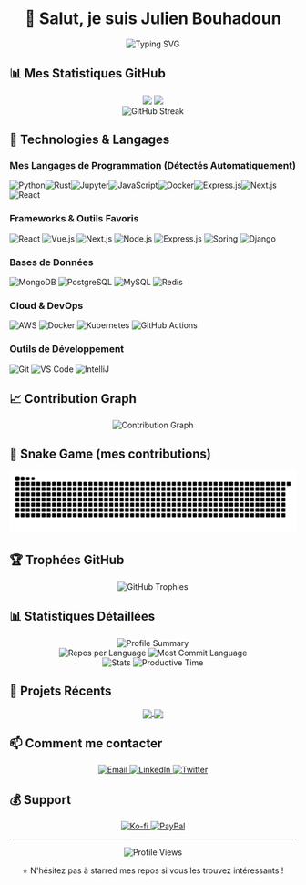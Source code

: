 <div align="center">
  <h1>👋 Salut, je suis Julien Bouhadoun</h1>
  <p>
    <img src="https://readme-typing-svg.herokuapp.com?font=Fira+Code&pause=1000&color=2E9EF7&center=true&vCenter=true&width=435&lines=D%C3%A9veloppeur+Full+Stack;Passionn%C3%A9+par+la+technologie;Toujours+en+apprentissage" alt="Typing SVG" />
  </p>
</div>

## 📊 Mes Statistiques GitHub

<div align="center">
  <img height="180em" src="https://github-readme-stats.vercel.app/api?username=jbouhadoun&show_icons=true&theme=tokyonight&include_all_commits=true&count_private=true"/>
  <img height="180em" src="https://github-readme-stats.vercel.app/api/top-langs/?username=jbouhadoun&layout=compact&langs_count=7&theme=tokyonight"/>
</div>

<div align="center">
  <img src="https://github-readme-streak-stats.herokuapp.com/?user=jbouhadoun&theme=tokyonight" alt="GitHub Streak"/>
</div>

## 🚀 Technologies & Langages

### Mes Langages de Programmation (Détectés Automatiquement)
![Python](https://img.shields.io/badge/Python-3776AB?style=for-the-badge&logo=python&logoColor=white)![Rust](https://img.shields.io/badge/Rust-000000?style=for-the-badge&logo=rust&logoColor=white)![Jupyter](https://img.shields.io/badge/Jupyter-lightgrey?style=for-the-badge)![JavaScript](https://img.shields.io/badge/JavaScript-F7DF1E?style=for-the-badge&logo=javascript&logoColor=black)![Docker](https://img.shields.io/badge/Docker-2496ED?style=for-the-badge&logo=docker&logoColor=white)![Express.js](https://img.shields.io/badge/Express.js-404D59?style=for-the-badge&logo=express&logoColor=white)![Next.js](https://img.shields.io/badge/Next.js-000000?style=for-the-badge&logo=nextdotjs&logoColor=white)![React](https://img.shields.io/badge/React-20232A?style=for-the-badge&logo=react&logoColor=61DAFB)

### Frameworks & Outils Favoris
![React](https://img.shields.io/badge/React-20232A?style=for-the-badge&logo=react&logoColor=61DAFB)
![Vue.js](https://img.shields.io/badge/Vue.js-35495E?style=for-the-badge&logo=vue.js&logoColor=4FC08D)
![Next.js](https://img.shields.io/badge/Next.js-000000?style=for-the-badge&logo=nextdotjs&logoColor=white)
![Node.js](https://img.shields.io/badge/Node.js-43853D?style=for-the-badge&logo=node.js&logoColor=white)
![Express.js](https://img.shields.io/badge/Express.js-404D59?style=for-the-badge)
![Spring](https://img.shields.io/badge/Spring-6DB33F?style=for-the-badge&logo=spring&logoColor=white)
![Django](https://img.shields.io/badge/Django-092E20?style=for-the-badge&logo=django&logoColor=white)

### Bases de Données
![MongoDB](https://img.shields.io/badge/MongoDB-4EA94B?style=for-the-badge&logo=mongodb&logoColor=white)
![PostgreSQL](https://img.shields.io/badge/PostgreSQL-316192?style=for-the-badge&logo=postgresql&logoColor=white)
![MySQL](https://img.shields.io/badge/MySQL-00000F?style=for-the-badge&logo=mysql&logoColor=white)
![Redis](https://img.shields.io/badge/Redis-DC382D?style=for-the-badge&logo=redis&logoColor=white)

### Cloud & DevOps
![AWS](https://img.shields.io/badge/AWS-232F3E?style=for-the-badge&logo=amazon-aws&logoColor=white)
![Docker](https://img.shields.io/badge/Docker-2496ED?style=for-the-badge&logo=docker&logoColor=white)
![Kubernetes](https://img.shields.io/badge/Kubernetes-326ce5?style=for-the-badge&logo=kubernetes&logoColor=white)
![GitHub Actions](https://img.shields.io/badge/GitHub_Actions-2088FF?style=for-the-badge&logo=github-actions&logoColor=white)

### Outils de Développement
![Git](https://img.shields.io/badge/Git-F05032?style=for-the-badge&logo=git&logoColor=white)
![VS Code](https://img.shields.io/badge/VS_Code-0078d4?style=for-the-badge&logo=visual-studio-code&logoColor=white)
![IntelliJ](https://img.shields.io/badge/IntelliJ_IDEA-000000?style=for-the-badge&logo=intellij-idea&logoColor=white)

## 📈 Contribution Graph

<div align="center">
  <img src="https://github-readme-activity-graph.vercel.app/graph?username=jbouhadoun&theme=tokyo-night&bg_color=1a1b27&color=9745f5&line=9745f5&point=403d3d&area_color=FFFFFF&title_color=FFFFFF&area=true" alt="Contribution Graph" />
</div>

## 🐍 Snake Game (mes contributions)

<div align="center">
  <picture>
    <source media="(prefers-color-scheme: dark)" srcset="https://raw.githubusercontent.com/jbouhadoun/jbouhadoun/main/dist/github-contribution-grid-snake-dark.svg">
    <source media="(prefers-color-scheme: light)" srcset="https://raw.githubusercontent.com/jbouhadoun/jbouhadoun/main/dist/github-contribution-grid-snake.svg">
    <img alt="github contribution grid snake animation" src="https://raw.githubusercontent.com/jbouhadoun/jbouhadoun/main/dist/github-contribution-grid-snake.svg">
  </picture>
</div>

## 🏆 Trophées GitHub

<div align="center">
  <img src="https://github-profile-trophy.vercel.app/?username=jbouhadoun&theme=tokyonight&no-frame=false&no-bg=false&margin-w=4" alt="GitHub Trophies"/>
</div>

## 📊 Statistiques Détaillées

<div align="center">
  <img src="https://github-profile-summary-cards.vercel.app/api/cards/profile-details?username=jbouhadoun&theme=tokyonight" alt="Profile Summary"/>
</div>

<div align="center">
  <img src="https://github-profile-summary-cards.vercel.app/api/cards/repos-per-language?username=jbouhadoun&theme=tokyonight" alt="Repos per Language"/>
  <img src="https://github-profile-summary-cards.vercel.app/api/cards/most-commit-language?username=jbouhadoun&theme=tokyonight" alt="Most Commit Language"/>
</div>

<div align="center">
  <img src="https://github-profile-summary-cards.vercel.app/api/cards/stats?username=jbouhadoun&theme=tokyonight" alt="Stats"/>
  <img src="https://github-profile-summary-cards.vercel.app/api/cards/productive-time?username=jbouhadoun&theme=tokyonight&utcOffset=1" alt="Productive Time"/>
</div>

## 💼 Projets Récents

<div align="center">
  <a href="https://github.com/jbouhadoun/awesome-project-1">
    <img align="center" src="https://github-readme-stats.vercel.app/api/pin/?username=jbouhadoun&repo=awesome-project-1&theme=tokyonight" />
  </a>
  <a href="https://github.com/jbouhadoun/awesome-project-2">
    <img align="center" src="https://github-readme-stats.vercel.app/api/pin/?username=jbouhadoun&repo=awesome-project-2&theme=tokyonight" />
  </a>
</div>

## 📫 Comment me contacter

<div align="center">
  <a href="mailto:votre.email@example.com">
    <img src="https://img.shields.io/badge/Email-D14836?style=for-the-badge&logo=gmail&logoColor=white" alt="Email"/>
  </a>
  <a href="https://linkedin.com/in/votre-profil">
    <img src="https://img.shields.io/badge/LinkedIn-0077B5?style=for-the-badge&logo=linkedin&logoColor=white" alt="LinkedIn"/>
  </a>
  <a href="https://twitter.com/votre-handle">
    <img src="https://img.shields.io/badge/Twitter-1DA1F2?style=for-the-badge&logo=twitter&logoColor=white" alt="Twitter"/>
  </a>
</div>

## 💰 Support

<div align="center">
  <a href="https://ko-fi.com/jbouhadoun">
    <img src="https://img.shields.io/badge/Ko--fi-F16061?style=for-the-badge&logo=ko-fi&logoColor=white" alt="Ko-fi"/>
  </a>
  <a href="https://paypal.me/jbouhadoun">
    <img src="https://img.shields.io/badge/PayPal-00457C?style=for-the-badge&logo=paypal&logoColor=white" alt="PayPal"/>
  </a>
</div>

---

<div align="center">
  <img src="https://komarev.com/ghpvc/?username=jbouhadoun&label=Visites%20du%20profil&color=0e75b6&style=flat" alt="Profile Views"/>
</div>

<div align="center">
  <p>⭐️ N'hésitez pas à starred mes repos si vous les trouvez intéressants !</p>
</div>
